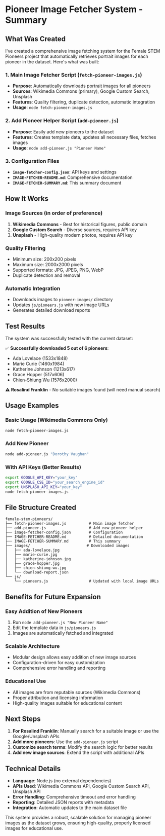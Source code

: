 # Pioneer Image Fetcher System - Summary

## What Was Created

I've created a comprehensive image fetching system for the Female STEM Pioneers project that automatically retrieves portrait images for each pioneer in the dataset. Here's what was built:

### 1. Main Image Fetcher Script (`fetch-pioneer-images.js`)
- **Purpose**: Automatically downloads portrait images for all pioneers
- **Sources**: Wikimedia Commons (primary), Google Custom Search, Unsplash
- **Features**: Quality filtering, duplicate detection, automatic integration
- **Usage**: `node fetch-pioneer-images.js`

### 2. Add Pioneer Helper Script (`add-pioneer.js`)
- **Purpose**: Easily add new pioneers to the dataset
- **Features**: Creates template data, updates all necessary files, fetches images
- **Usage**: `node add-pioneer.js "Pioneer Name"`

### 3. Configuration Files
- **`image-fetcher-config.json`**: API keys and settings
- **`IMAGE-FETCHER-README.md`**: Comprehensive documentation
- **`IMAGE-FETCHER-SUMMARY.md`**: This summary document

## How It Works

### Image Sources (in order of preference)
1. **Wikimedia Commons** - Best for historical figures, public domain
2. **Google Custom Search** - Diverse sources, requires API key
3. **Unsplash** - High-quality modern photos, requires API key

### Quality Filtering
- Minimum size: 200x200 pixels
- Maximum size: 2000x2000 pixels
- Supported formats: JPG, JPEG, PNG, WebP
- Duplicate detection and removal

### Automatic Integration
- Downloads images to `pioneer-images/` directory
- Updates `js/pioneers.js` with new image URLs
- Generates detailed download reports

## Test Results

The system was successfully tested with the current dataset:

✅ **Successfully downloaded 5 out of 6 pioneers**:
- Ada Lovelace (1533x1848)
- Marie Curie (1460x1984) 
- Katherine Johnson (1213x617)
- Grace Hopper (517x606)
- Chien-Shiung Wu (1576x2000)

⚠️ **Rosalind Franklin** - No suitable images found (will need manual search)

## Usage Examples

### Basic Usage (Wikimedia Commons Only)
```bash
node fetch-pioneer-images.js
```

### Add New Pioneer
```bash
node add-pioneer.js "Dorothy Vaughan"
```

### With API Keys (Better Results)
```bash
export GOOGLE_API_KEY="your_key"
export GOOGLE_CSE_ID="your_search_engine_id"
export UNSPLASH_API_KEY="your_key"
node fetch-pioneer-images.js
```

## File Structure Created

```
female-stem-pioneers/
├── fetch-pioneer-images.js          # Main image fetcher
├── add-pioneer.js                   # Add new pioneer helper
├── image-fetcher-config.json        # Configuration
├── IMAGE-FETCHER-README.md          # Detailed documentation
├── IMAGE-FETCHER-SUMMARY.md         # This summary
├── images/                         # Downloaded images
│   ├── ada-lovelace.jpg
│   ├── marie-curie.jpg
│   ├── katherine-johnson.jpg
│   ├── grace-hopper.jpg
│   ├── chien-shiung-wu.jpg
│   └── download-report.json
└── js/
    └── pioneers.js                  # Updated with local image URLs
```

## Benefits for Future Expansion

### Easy Addition of New Pioneers
1. Run `node add-pioneer.js "New Pioneer Name"`
2. Edit the template data in `js/pioneers.js`
3. Images are automatically fetched and integrated

### Scalable Architecture
- Modular design allows easy addition of new image sources
- Configuration-driven for easy customization
- Comprehensive error handling and reporting

### Educational Use
- All images are from reputable sources (Wikimedia Commons)
- Proper attribution and licensing information
- High-quality images suitable for educational content

## Next Steps

1. **For Rosalind Franklin**: Manually search for a suitable image or use the Google/Unsplash APIs
2. **Add more pioneers**: Use the `add-pioneer.js` script
3. **Customize search terms**: Modify the search logic for better results
4. **Add new image sources**: Extend the script with additional APIs

## Technical Details

- **Language**: Node.js (no external dependencies)
- **APIs Used**: Wikimedia Commons API, Google Custom Search API, Unsplash API
- **Error Handling**: Comprehensive timeout and error handling
- **Reporting**: Detailed JSON reports with metadata
- **Integration**: Automatic updates to the main dataset file

This system provides a robust, scalable solution for managing pioneer images as the dataset grows, ensuring high-quality, properly licensed images for educational use. 